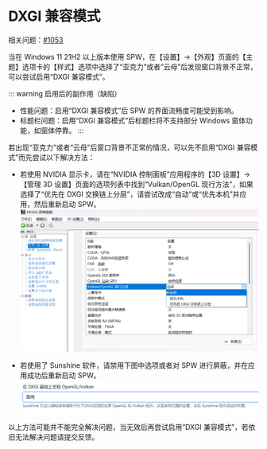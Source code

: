 # DXGI 兼容模式 <Badge type="tip" text="1.0.785" /> <Badge type="warning" text="Beta" />

相关问题：[#1053](https://github.com/Moriafly/SaltPlayerSource/issues/1053)

当在 Windows 11 21H2 以上版本使用 SPW，在【设置】->【外观】页面的【主题】选项卡的【样式】选项中选择了“亚克力”或者“云母”后发现窗口背景不正常，可以尝试启用“DXGI 兼容模式”。

::: warning 启用后的副作用（缺陷）
- 性能问题：启用“DXGI 兼容模式”后 SPW 的界面流畅度可能受到影响。
- 标题栏问题：启用“DXGI 兼容模式”后标题栏将不支持部分 Windows 窗体功能，如窗体停靠。
:::

若出现“亚克力”或者“云母”后窗口背景不正常的情况，可以先不启用“DXGI 兼容模式”而先尝试以下解决方法：

- 若使用 NVIDIA 显示卡，请在“NVIDIA 控制面板”应用程序的【3D 设置】->【管理 3D 设置】页面的选项列表中找到“Vulkan/OpenGL 现行方法”，如果选择了“优先在 DXGI 交换链上分层”，请尝试改成“自动”或“优先本机”并应用，然后重新启动 SPW。
  ![Nvidia](nvidia.png)

- 若使用了 Sunshine 软件，请禁用下图中选项或者对 SPW 进行屏蔽，并在应用成功后重新启动 SPW。
  ![Sunshine](sunshine.png)

以上方法可能并不能完全解决问题，当无效后再尝试启用“DXGI 兼容模式”，若依旧无法解决问题请提交反馈。